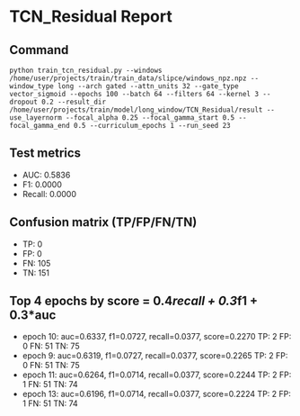 # TCN_Residual Report

## Command
```
python train_tcn_residual.py --windows /home/user/projects/train/train_data/slipce/windows_npz.npz --window_type long --arch gated --attn_units 32 --gate_type vector_sigmoid --epochs 100 --batch 64 --filters 64 --kernel 3 --dropout 0.2 --result_dir /home/user/projects/train/model/long_window/TCN_Residual/result --use_layernorm --focal_alpha 0.25 --focal_gamma_start 0.5 --focal_gamma_end 0.5 --curriculum_epochs 1 --run_seed 23
```

## Test metrics
- AUC: 0.5836
- F1: 0.0000
- Recall: 0.0000
## Confusion matrix (TP/FP/FN/TN)
- TP: 0
- FP: 0
- FN: 105
- TN: 151

## Top 4 epochs by score = 0.4*recall + 0.3*f1 + 0.3*auc
- epoch 10: auc=0.6337, f1=0.0727, recall=0.0377, score=0.2270  TP: 2 FP: 0 FN: 51 TN: 75
- epoch 9: auc=0.6319, f1=0.0727, recall=0.0377, score=0.2265  TP: 2 FP: 0 FN: 51 TN: 75
- epoch 11: auc=0.6264, f1=0.0714, recall=0.0377, score=0.2244  TP: 2 FP: 1 FN: 51 TN: 74
- epoch 13: auc=0.6196, f1=0.0714, recall=0.0377, score=0.2224  TP: 2 FP: 1 FN: 51 TN: 74
